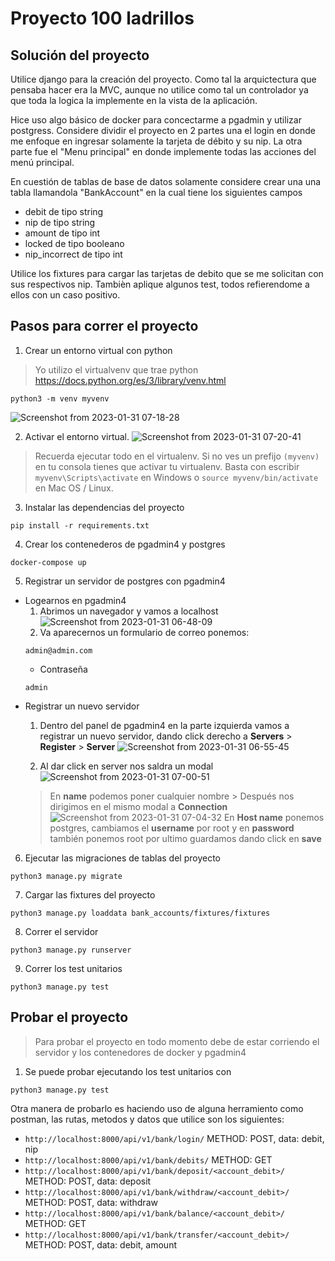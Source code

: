 # Proyecto 100 ladrillos

## Solución del proyecto
Utilice django para la creación del proyecto.
Como tal la arquictectura que pensaba hacer era la MVC, aunque no utilice como tal un controlador ya que toda la logica la implemente en la vista de la
aplicación.

Hice uso algo básico de docker para concectarme a pgadmin y utilizar postgress.
Considere dividir el proyecto en 2 partes una el login en donde me enfoque en ingresar solamente la tarjeta de débito y su nip.
La otra parte fue el "Menu principal" en donde implemente todas las acciones del menú principal.

En cuestión de tablas de base de datos solamente considere crear una  una tabla llamandola "BankAccount" en la cual tiene los siguientes campos
- debit de tipo string
- nip de tipo string
- amount de tipo int
- locked de tipo booleano
- nip_incorrect de tipo int

Utilice los fixtures para cargar las tarjetas de debito que se me solicitan con sus respectivos nip.
Tambièn aplique algunos test, todos refierendome a ellos con un caso positivo.

## Pasos para correr el proyecto

1. Crear un entorno virtual con python
> Yo utilizo el virtualvenv que trae python https://docs.python.org/es/3/library/venv.html
```
python3 -m venv myvenv
```
![Screenshot from 2023-01-31 07-18-28](https://user-images.githubusercontent.com/53199747/215771441-b91b2c59-0bcb-4d44-af94-87a46172a5ae.png)

2. Activar el entorno virtual.
![Screenshot from 2023-01-31 07-20-41](https://user-images.githubusercontent.com/53199747/215771698-2d760c64-545d-47be-bdce-aa9a78d20cbd.png)
> Recuerda ejecutar todo en el virtualenv. Si no ves un prefijo `(myvenv)` en tu consola tienes que activar tu virtualenv.
Basta con escribir `myvenv\Scripts\activate` en Windows o `source myvenv/bin/activate` en Mac OS / Linux.

3. Instalar las dependencias del proyecto
```
pip install -r requirements.txt
```
4. Crear los contenederos de pgadmin4 y postgres
```
docker-compose up
```
5. Registrar un servidor de postgres con pgadmin4
  - Logearnos en pgadmin4 
    1. Abrimos un navegador y vamos a localhost
    ![Screenshot from 2023-01-31 06-48-09](https://user-images.githubusercontent.com/53199747/215764288-752c210d-fc21-43cc-9998-952071d03102.png)
    2. Va aparecernos un formulario de correo ponemos:
    ```
    admin@admin.com
    ```
    - Contraseña
    ```
    admin
    ```
  - Registrar un nuevo servidor
    1. Dentro del panel de pgadmin4 en la parte izquierda vamos a registrar un nuevo servidor, dando click derecho a **Servers** > **Register** > **Server**
    ![Screenshot from 2023-01-31 06-55-45](https://user-images.githubusercontent.com/53199747/215766030-2a1d070c-8a31-46a5-b453-ec9fb070ef88.png)


    2. Al dar click en server nos saldra un modal
    ![Screenshot from 2023-01-31 07-00-51](https://user-images.githubusercontent.com/53199747/215766788-396c43d3-4ccd-4022-806c-7efef9301fed.png)
    > En **name** podemos poner cualquier nombre
		>
    > Después nos dirigimos en el mismo modal a **Connection**
     ![Screenshot from 2023-01-31 07-04-32](https://user-images.githubusercontent.com/53199747/215767757-c37f1923-2bf3-4686-b5eb-1577e1a98b5e.png)
    > En **Host name** ponemos postgres, cambiamos el **username** por root y en **password** también ponemos root por ultimo guardamos dando click en
    **save**
    
6. Ejecutar las migraciones de tablas del proyecto 
```
python3 manage.py migrate
```
7. Cargar las fixtures del proyecto
```
python3 manage.py loaddata bank_accounts/fixtures/fixtures
```
8. Correr el servidor
```
python3 manage.py runserver
```
9. Correr los test unitarios
```
python3 manage.py test
```
## Probar el proyecto
> Para probar el proyecto en todo momento debe de estar corriendo el servidor y los contenedores de docker y pgadmin4
1. Se puede probar ejecutando los test unitarios con
```
python3 manage.py test
```

Otra manera de probarlo es haciendo uso de alguna herramiento como postman, las rutas, metodos y datos que utilice son los siguientes:
- ```http://localhost:8000/api/v1/bank/login/``` METHOD: POST, data: debit, nip
- ```http://localhost:8000/api/v1/bank/debits/``` METHOD: GET
- ```http://localhost:8000/api/v1/bank/deposit/<account_debit>/``` METHOD: POST, data: deposit
- ```http://localhost:8000/api/v1/bank/withdraw/<account_debit>/``` METHOD: POST, data: withdraw
- ```http://localhost:8000/api/v1/bank/balance/<account_debit>/``` METHOD: GET
- ```http://localhost:8000/api/v1/bank/transfer/<account_debit>/``` METHOD: POST, data: debit, amount

